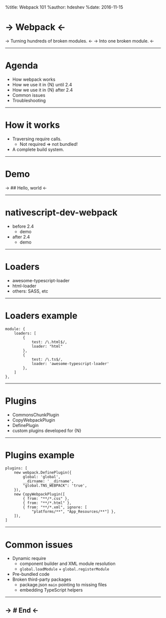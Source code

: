%title: Webpack 101
%author: hdeshev
%date: 2016-11-15

-> Webpack <-
=========

-> Turning hundreds of broken modules. <-
-> Into one broken module. <-

-------------------------------------------------

# Agenda

- How webpack works
- How we use it in {N} until 2.4
- How we use it in {N} after 2.4
- Common issues
- Troubleshooting

-------------------------------------------------

# How it works

- Traversing require calls.
    - Not required => not bundled!
- A complete build system.

-------------------------------------------------

# Demo

-> ## Hello, world <-

-------------------------------------------------

# nativescript-dev-webpack

- before 2.4
    - demo
- after 2.4
    - demo

-------------------------------------------------
# Loaders

- awesome-typescript-loader
- html-loader
- others: SASS, etc

-------------------------------------------------

# Loaders example

    module: {
        loaders: [
            {
                test: /\.html$/,
                loader: "html"
            },
            {
                test: /\.ts$/,
                loader: 'awesome-typescript-loader'
            },
        ]
    },

-------------------------------------------------

# Plugins

- CommonsChunkPlugin
- CopyWebpackPlugin
- DefinePlugin
- custom plugins developed for {N}

-------------------------------------------------

# Plugins example

    plugins: [
        new webpack.DefinePlugin({
            global: 'global',
            __dirname: '__dirname',
            "global.TNS_WEBPACK": 'true',
        }),
        new CopyWebpackPlugin([
            { from: "**/*.css" },
            { from: "**/*.html" },
            { from: "**/*.xml", ignore: [
                "platforms/**", "App_Resources/**"] },
        ]),
    ]

-------------------------------------------------

# Common issues

- Dynamic require
    - component builder and XML module resolution
    - `global.loadModule` + `global.registerModule`
- Pre-bundled code
- Broken third-party packages
    - package.json `main` pointing to missing files
    - embedding TypeScript helpers

-------------------------------------------------
-> # End <-
-------------------------------------------------
